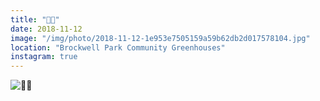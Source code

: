 ```yaml
---
title: "🌺😑"
date: 2018-11-12
image: "/img/photo/2018-11-12-1e953e7505159a59b62db2d017578104.jpg"
location: "Brockwell Park Community Greenhouses"
instagram: true
---
```


![🌺😑](/img/photo/2018-11-12-1e953e7505159a59b62db2d017578104.jpg)
